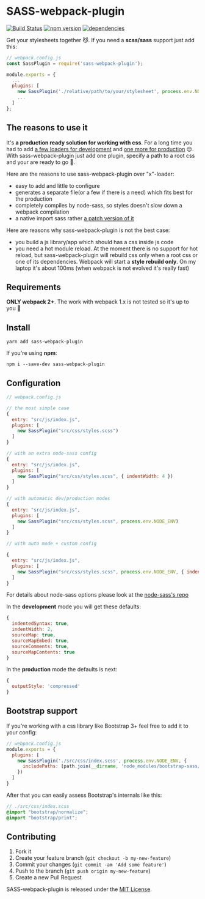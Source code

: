 # SASS-webpack-plugin

[![Build Status](https://travis-ci.org/jalkoby/sass-webpack-plugin.svg?branch=master)](https://travis-ci.org/jalkoby/sass-webpack-plugin)
[![npm version](https://badge.fury.io/js/sass-webpack-plugin.svg)](https://badge.fury.io/js/sass-webpack-plugin)
[![dependencies](https://david-dm.org/jalkoby/sass-webpack-plugin.svg)](https://david-dm.org/jalkoby/sass-webpack-plugin)

Get your stylesheets together 😼. If you need a **scss/sass** support just add this:

```js
// webpack.config.js
const SassPlugin = require('sass-webpack-plugin');

module.exports = {
  ...
  plugins: [
    new SassPlugin('./relative/path/to/your/stylesheet', process.env.NODE_ENV),
    ...
  ]
};
```

## The reasons to use it

It's **a production ready solution for working with css**. For a long time you had to add [a few loaders for
development](https://github.com/webpack-contrib/sass-loader#examples) and [one more for production](https://github.com/webpack-contrib/sass-loader#in-production) 😒. With sass-webpack-plugin just add one
plugin, specify a path to a root css and your are ready to go 🙏.

Here are the reasons to use sass-webpack-plugin over "x"-loader:
- easy to add and little to configure
- generates a separate file(or a few if there is a need) which fits best for the production
- completely compiles by node-sass, so styles doesn't slow down a webpack compilation
- a native import sass rather [a patch version of it](https://github.com/webpack-contrib/sass-loader#imports)

Here are reasons why sass-webpack-plugin is not the best case:
- you build a js library/app which should has a css inside js code
- you need a hot module reload. At the moment there is no support for hot reload, but sass-webpack-plugin will rebuild
  css only when a root css or one of its dependencies. Webpack will start a **style rebuild only**. On my laptop it's
  about 100ms (when webpack is not evolved it's really fast)

## Requirements

**ONLY webpack 2+**. The work with webpack 1.x is not tested so it's up to you 🤞

## Install

`yarn add sass-webpack-plugin`

If you're using **npm**:

`npm i --save-dev sass-webpack-plugin`

## Configuration
```js
// webpack.config.js

// the most simple case
{
  entry: "src/js/index.js",
  plugins: [
    new SassPlugin("src/css/styles.scss")
  ]
}

// with an extra node-sass config
{
  entry: "src/js/index.js",
  plugins: [
    new SassPlugin("src/css/styles.scss", { indentWidth: 4 })
  ]
}

// with automatic dev/production modes
{
  entry: "src/js/index.js",
  plugins: [
    new SassPlugin("src/css/styles.scss", process.env.NODE_ENV)
  ]
}

// with auto mode + custom config

{
  entry: "src/js/index.js",
  plugins: [
    new SassPlugin("src/css/styles.scss", process.env.NODE_ENV, { indentWidth: 4 })
  ]
}

```
For details about node-sass options please look at the [node-sass's repo](https://github.com/sass/node-sass#options)


In the **development** mode you will get these defaults:
```js
{
  indentedSyntax: true,
  indentWidth: 2,
  sourceMap: true,
  sourceMapEmbed: true,
  sourceComments: true,
  sourceMapContents: true
}
```

In the **production** mode the defaults is next:
```js
{
  outputStyle: 'compressed'
}
```

## Bootstrap support
If you're working with a css library like Bootstrap 3+ feel free to add it to your config:
```js
// webpack.config.js
module.exports = {
  plugins: [
    new SassPlugin('./src/css/index.scss', process.env.NODE_ENV, {
      includePaths: [path.join(__dirname, 'node_modules/bootstrap-sass/assets/stylesheets')]
    })
  ]
}
```
After that you can easily assess Bootstrap's internals like this:
```scss
// ./src/css/index.scss
@import "bootstrap/normalize";
@import "bootstrap/print";

```

## Contributing

1. Fork it
2. Create your feature branch (`git checkout -b my-new-feature`)
3. Commit your changes (`git commit -am 'Add some feature'`)
4. Push to the branch (`git push origin my-new-feature`)
5. Create a new Pull Request

SASS-webpack-plugin is released under the [MIT License](./LICENSE).
